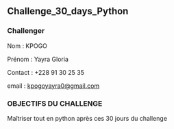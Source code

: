 ## Challenge_30_days_Python


### Challenger

Nom : KPOGO

Prénom : Yayra Gloria

Contact : +228 91 30 25 35

email : kpogoyayra0@gmail.com



### OBJECTIFS DU CHALLENGE

Maîtriser tout en python après ces 30 jours du challenge



